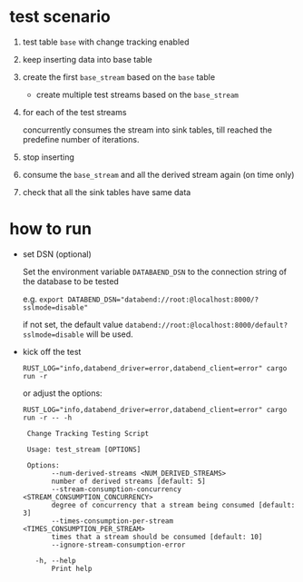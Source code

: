 # test scenario 

1. test table `base` with change tracking enabled
2. keep inserting data into base table
3. create the first `base_stream` based on the `base` table
   - create multiple test streams based on the `base_stream`
4. for each of the test streams 
   
     concurrently consumes the stream into sink tables, till reached the predefine number of iterations.

5. stop inserting

6. consume the `base_stream` and all the derived stream again (on time only)

5. check that all the sink tables have same data 


# how to run

- set DSN (optional)

  Set the environment variable `DATABAEND_DSN` to the connection string of the database to be tested

  e.g. `export DATABEND_DSN="databend://root:@localhost:8000/?sslmode=disable"`

  if not set, the default value `databend://root:@localhost:8000/default?sslmode=disable` will be used.

- kick off the test


   `RUST_LOG="info,databend_driver=error,databend_client=error" cargo run -r`

   or adjust the options: 
  
   `RUST_LOG="info,databend_driver=error,databend_client=error" cargo run -r -- -h`

   ~~~
    Change Tracking Testing Script
    
    Usage: test_stream [OPTIONS]
    
    Options:
          --num-derived-streams <NUM_DERIVED_STREAMS>
    	  number of derived streams [default: 5]
          --stream-consumption-concurrency <STREAM_CONSUMPTION_CONCURRENCY>
    	  degree of concurrency that a stream being consumed [default: 3]
          --times-consumption-per-stream <TIMES_CONSUMPTION_PER_STREAM>
    	  times that a stream should be consumed [default: 10]
          --ignore-stream-consumption-error
    	  
      -h, --help
    	  Print help
   ~~~

